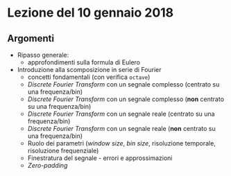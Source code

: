 # Lezione del 10 gennaio 2018

## Argomenti

* Ripasso generale:
  * approfondimenti sulla formula di Eulero
* Introduzione alla scomposizione in serie di Fourier
  * concetti fondamentali (con verifica `octave`)
  * *Discrete Fourier Transform* con un segnale complesso (centrato su una frequenza/bin)
  * *Discrete Fourier Transform* con un segnale complesso (**non** centrato su una frequenza/bin)
  * *Discrete Fourier Transform* con un segnale reale (centrato su una frequenza/bin)
  * *Discrete Fourier Transform* con un segnale reale (**non** centrato su una frequenza/bin)
  * Ruolo dei parametri (*window size*, *bin size*, risoluzione temporale, risoluzione frequenziale)
  * Finestratura del segnale - errori e approssimazioni
  * *Zero-padding*
